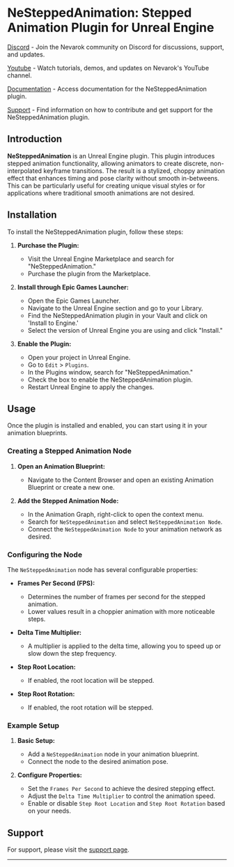 # NeSteppedAnimation: Stepped Animation Plugin for Unreal Engine

[Discord](https://discord.gg/VqTKJJHw) - Join the Nevarok community on Discord for discussions, support, and updates.

[Youtube](https://www.youtube.com/@nevarok) - Watch tutorials, demos, and updates on Nevarok's YouTube channel.

[Documentation](https://nevarok.com/ne-stepped-animation/index.html) - Access documentation for the NeSteppedAnimation plugin.

[Support](https://nevarok.com/ne-stepped-animation/contributing/index.html) - Find information on how to contribute and get support for the NeSteppedAnimation plugin.

## Introduction

**NeSteppedAnimation** is an Unreal Engine plugin. This plugin introduces stepped animation functionality, allowing animators to create discrete, non-interpolated keyframe transitions. The result is a stylized, choppy animation effect that enhances timing and pose clarity without smooth in-betweens. This can be particularly useful for creating unique visual styles or for applications where traditional smooth animations are not desired.

## Installation

To install the NeSteppedAnimation plugin, follow these steps:

1. **Purchase the Plugin:**
    - Visit the Unreal Engine Marketplace and search for "NeSteppedAnimation."
    - Purchase the plugin from the Marketplace.

2. **Install through Epic Games Launcher:**
    - Open the Epic Games Launcher.
    - Navigate to the Unreal Engine section and go to your Library.
    - Find the NeSteppedAnimation plugin in your Vault and click on 'Install to Engine.'
    - Select the version of Unreal Engine you are using and click "Install."

3. **Enable the Plugin:**
    - Open your project in Unreal Engine.
    - Go to `Edit` > `Plugins`.
    - In the Plugins window, search for "NeSteppedAnimation."
    - Check the box to enable the NeSteppedAnimation plugin.
    - Restart Unreal Engine to apply the changes.

## Usage

Once the plugin is installed and enabled, you can start using it in your animation blueprints.

### Creating a Stepped Animation Node

1. **Open an Animation Blueprint:**
    - Navigate to the Content Browser and open an existing Animation Blueprint or create a new one.

2. **Add the Stepped Animation Node:**
    - In the Animation Graph, right-click to open the context menu.
    - Search for `NeSteppedAnimation` and select `NeSteppedAnimation Node`.
    - Connect the `NeSteppedAnimation Node` to your animation network as desired.

### Configuring the Node

The `NeSteppedAnimation` node has several configurable properties:

- **Frames Per Second (FPS):**
    - Determines the number of frames per second for the stepped animation.
    - Lower values result in a choppier animation with more noticeable steps.

- **Delta Time Multiplier:**
    - A multiplier is applied to the delta time, allowing you to speed up or slow down the step frequency.

- **Step Root Location:**
    - If enabled, the root location will be stepped.

- **Step Root Rotation:**
    - If enabled, the root rotation will be stepped.

### Example Setup

1. **Basic Setup:**
    - Add a `NeSteppedAnimation` node in your animation blueprint.
    - Connect the node to the desired animation pose.

2. **Configure Properties:**
    - Set the `Frames Per Second` to achieve the desired stepping effect.
    - Adjust the `Delta Time Multiplier` to control the animation speed.
    - Enable or disable `Step Root Location` and `Step Root Rotation` based on your needs.

## Support

For support, please visit the [support page](ne-stepped-animation/contributing/index,md).

---
